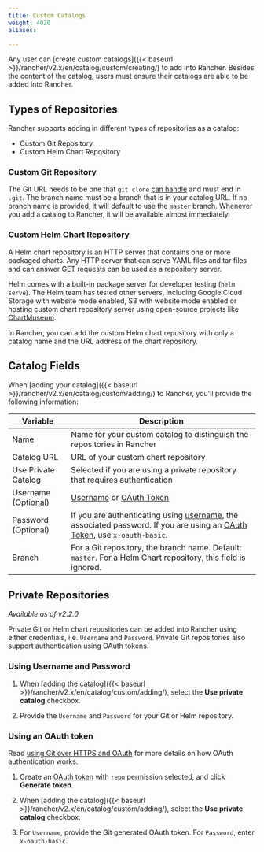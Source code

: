 ```yaml
---
title: Custom Catalogs
weight: 4020
aliases:

---
```


Any user can [create custom catalogs]({{< baseurl >}}/rancher/v2.x/en/catalog/custom/creating/) to add into Rancher. Besides the content of the catalog, users must ensure their catalogs are able to be added into Rancher.

## Types of Repositories

Rancher supports adding in different types of repositories as a catalog:

* Custom Git Repository
* Custom Helm Chart Repository

### Custom Git Repository

The Git URL needs to be one that `git clone` [can handle](https://git-scm.com/docs/git-clone#_git_urls_a_id_urls_a) and must end in `.git`. The branch name must be a branch that is in your catalog URL. If no branch name is provided, it will default to use the `master` branch. Whenever you add a catalog to Rancher, it will be available almost immediately.

### Custom Helm Chart Repository

A Helm chart repository is an HTTP server that contains one or more packaged charts. Any HTTP server that can serve YAML files and tar files and can answer GET requests can be used as a repository server.

Helm comes with a built-in package server for developer testing (`helm serve`). The Helm team has tested other servers, including Google Cloud Storage with website mode enabled, S3 with website mode enabled or hosting custom chart repository server using open-source projects like [ChartMuseum](https://github.com/helm/chartmuseum).

In Rancher, you can add the custom Helm chart repository with only a catalog name and the URL address of the chart repository.

## Catalog Fields

When [adding your catalog]({{< baseurl >}}/rancher/v2.x/en/catalog/custom/adding/) to Rancher, you'll provide the following information:


| Variable              |  Description  |
| --------------------  | ------------- |
| 	Name                | Name for your custom catalog to distinguish the repositories in Rancher  |
| 	Catalog URL         | URL of your custom chart repository|
| 	Use Private Catalog | Selected if you are using a private repository that requires authentication |
| Username (Optional) | [Username](#using-username-and-password) or [OAuth Token](#using-an-oauth-token) |
| Password (Optional) | If you are authenticating using [username](#using-username-and-password), the associated password. If you are using an [OAuth Token](#using-an-oauth-token), use `x-oauth-basic`. |
| 	Branch              | For a Git repository, the branch name. Default: `master`. For a Helm Chart repository, this field is ignored.  |

## Private Repositories

_Available as of v2.2.0_

Private Git or Helm chart repositories can be added into Rancher using either credentials, i.e. `Username` and `Password`. Private Git repositories also support authentication using OAuth tokens.

### Using Username and Password

1. When [adding the catalog]({{< baseurl >}}/rancher/v2.x/en/catalog/custom/adding/), select the **Use private catalog** checkbox.

2. Provide the `Username` and `Password` for your Git or Helm repository.

### Using an OAuth token

Read [using Git over HTTPS and OAuth](https://github.blog/2012-09-21-easier-builds-and-deployments-using-git-over-https-and-oauth/) for more details on how OAuth authentication works.

1. Create an [OAuth token](https://github.com/settings/tokens)
with `repo` permission selected, and click **Generate token**.

2. When [adding the catalog]({{< baseurl >}}/rancher/v2.x/en/catalog/custom/adding/), select the **Use private catalog** checkbox.

3. For `Username`, provide the Git generated OAuth token. For `Password`, enter `x-oauth-basic`.  
